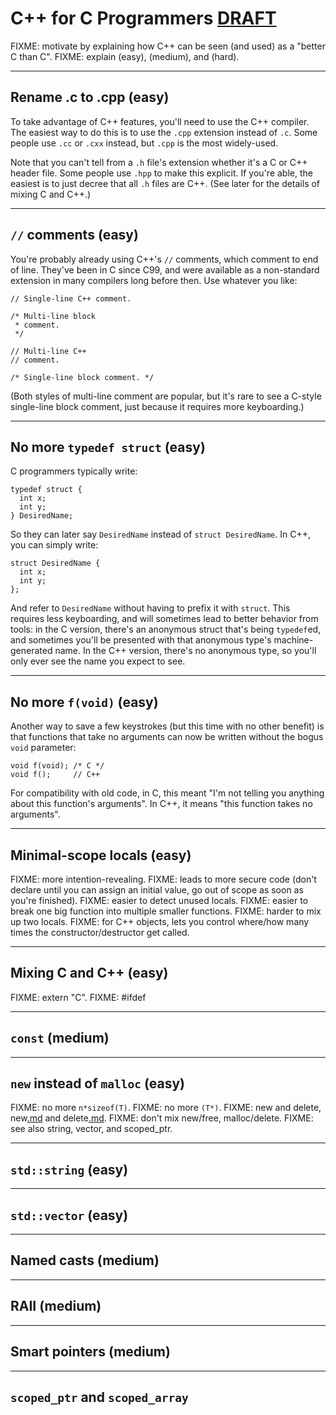 # C++ for C Programmers [DRAFT](DRAFT.md) #
FIXME: motivate by explaining how C++ can be seen (and used) as a "better C than C".
FIXME: explain (easy), (medium), and (hard).


---


## Rename .c to .cpp (easy) ##
To take advantage of C++ features, you'll need to use the C++ compiler. The easiest way to do this is to use the `.cpp` extension instead of `.c`. Some people use `.cc` or `.cxx` instead, but `.cpp` is the most widely-used.

Note that you can't tell from a `.h` file's extension whether it's a C or C++ header file. Some people use `.hpp` to make this explicit. If you're able, the easiest is to just decree that all `.h` files are C++. (See later for the details of mixing C and C++.)


---


## `//` comments (easy) ##
You're probably already using C++'s `//` comments, which comment to end of line. They've been in C since C99, and were available as a non-standard extension in many compilers long before then. Use whatever you like:
```
// Single-line C++ comment.

/* Multi-line block
 * comment.
 */

// Multi-line C++
// comment.

/* Single-line block comment. */
```
(Both styles of multi-line comment are popular, but it's rare to see a C-style single-line block comment, just because it requires more keyboarding.)


---


## No more `typedef struct` (easy) ##
C programmers typically write:
```
typedef struct {
  int x;
  int y;
} DesiredName;
```
So they can later say `DesiredName` instead of `struct DesiredName`. In C++, you can simply write:
```
struct DesiredName {
  int x;
  int y;
};
```
And refer to `DesiredName` without having to prefix it with `struct`. This requires less keyboarding, and will sometimes lead to better behavior from tools: in the C version, there's an anonymous struct that's being `typedef`ed, and sometimes you'll be presented with that anonymous type's machine-generated name. In the C++ version, there's no anonymous type, so you'll only ever see the name you expect to see.


---


## No more `f(void)` (easy) ##
Another way to save a few keystrokes (but this time with no other benefit) is that functions that take no arguments can now be written without the bogus `void` parameter:
```
void f(void); /* C */
void f();     // C++
```
For compatibility with old code, in C, this meant "I'm not telling you anything about this function's arguments". In C++, it means "this function takes no arguments".


---


## Minimal-scope locals (easy) ##
FIXME: more intention-revealing.
FIXME: leads to more secure code (don't declare until you can assign an initial value, go out of scope as soon as you're finished).
FIXME: easier to detect unused locals.
FIXME: easier to break one big function into multiple smaller functions.
FIXME: harder to mix up two locals.
FIXME: for C++ objects, lets you control where/how many times the constructor/destructor get called.


---


## Mixing C and C++ (easy) ##
FIXME: extern "C".
FIXME: #ifdef


---


## `const` (medium) ##


---


## `new` instead of `malloc` (easy) ##
FIXME: no more `n*sizeof(T)`.
FIXME: no more `(T*)`.
FIXME: new and delete, new[.md](.md) and delete[.md](.md).
FIXME: don't mix new/free, malloc/delete.
FIXME: see also string, vector, and scoped\_ptr.


---


## `std::string` (easy) ##


---


## `std::vector` (easy) ##


---


## Named casts (medium) ##


---


## RAII (medium) ##


---


## Smart pointers (medium) ##


---


## `scoped_ptr` and `scoped_array` ##